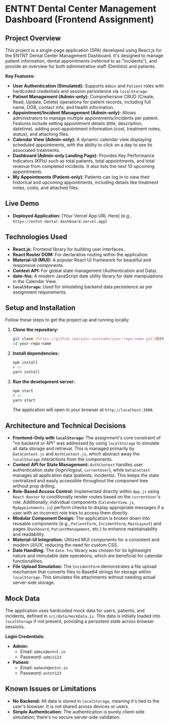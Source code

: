# ENTNT Dental Center Management Dashboard (Frontend Assignment)

## Project Overview

This project is a single-page application (SPA) developed using React.js for the ENTNT Dental Center Management Dashboard. It's designed to manage patient information, dental appointments (referred to as "incidents"), and provide an overview for both administrative staff (Dentists) and patients.

**Key Features:**
* **User Authentication (Simulated):** Supports `Admin` and `Patient` roles with hardcoded credentials and session persistence via `localStorage`.
* **Patient Management (Admin-only):** Comprehensive CRUD (Create, Read, Update, Delete) operations for patient records, including full name, DOB, contact info, and health information.
* **Appointment/Incident Management (Admin-only):** Allows administrators to manage multiple appointments/incidents per patient. Features include setting appointment details (title, description, datetime), adding post-appointment information (cost, treatment notes, status), and attaching files.
* **Calendar View (Admin-only):** A dynamic calendar view displaying scheduled appointments, with the ability to click on a day to see its associated treatments.
* **Dashboard (Admin-only Landing Page):** Provides Key Performance Indicators (KPIs) such as total patients, total appointments, and total revenue from completed incidents. It also lists the next 10 upcoming appointments.
* **My Appointments (Patient-only):** Patients can log in to view their historical and upcoming appointments, including details like treatment notes, costs, and attached files.

## Live Demo

* **Deployed Application:** [Your Vercel App URL Here] (e.g., `https://entnt-dental-dashboard.vercel.app`)

## Technologies Used

* **React.js:** Frontend library for building user interfaces.
* **React Router DOM:** For declarative routing within the application.
* **Material-UI (MUI):** A popular React UI framework for beautiful and responsive components.
* **Context API:** For global state management (Authentication and Data).
* **date-fns:** A modern JavaScript date utility library for date manipulations in the Calendar View.
* **`localStorage`:** Used for simulating backend data persistence as per assignment requirements.

## Setup and Installation

Follow these steps to get the project up and running locally:

1.  **Clone the repository:**
    ```bash
    git clone [https://github.com/your-username/your-repo-name.git](https://github.com/your-username/your-repo-name.git)
    cd your-repo-name
    ```

2.  **Install dependencies:**
    ```bash
    npm install
    # or
    yarn install
    ```

3.  **Run the development server:**
    ```bash
    npm start
    # or
    yarn start
    ```
    The application will open in your browser at `http://localhost:3000`.

## Architecture and Technical Decisions

* **Frontend-Only with `localStorage`:** The assignment's core constraint of "no backend or API" was addressed by using `localStorage` to simulate all data storage and retrieval. This is managed primarily by `DataContext.js` and `AuthContext.js`, which abstract away the `localStorage` interactions from the components.
* **Context API for State Management:** `AuthContext` handles user authentication state (login/logout, `currentUser`), while `DataContext` manages all application data (patients, incidents). This keeps the state centralized and easily accessible throughout the component tree without prop drilling.
* **Role-Based Access Control:** Implemented directly within `App.js` using `React Router` to conditionally render routes based on the `currentUser`'s role. Additionally, individual components (`CalendarView.js`, `MyAppointments.js`) perform checks to display appropriate messages if a user with an incorrect role tries to access them directly.
* **Modular Component Design:** The application is broken down into reusable components (e.g., `PatientForm`, `IncidentForm`, `MainLayout`) and pages (`Dashboard`, `PatientManagement`, etc.) to enhance maintainability and readability.
* **Material-UI Integration:** Utilized MUI components for a consistent and modern UI/UX, reducing the need for custom CSS.
* **Date Handling:** The `date-fns` library was chosen for its lightweight nature and immutable date operations, which are beneficial for calendar functionalities.
* **File Upload Simulation:** The `IncidentForm` demonstrates a file upload mechanism that converts files to Base64 strings for storage within `localStorage`. This simulates file attachments without needing actual server-side storage.

## Mock Data

The application uses hardcoded mock data for users, patients, and incidents, defined in `src/data/mockData.js`. This data is initially loaded into `localStorage` if not present, providing a persistent state across browser sessions.

**Login Credentials:**

* **Admin:**
    * Email: `admin@entnt.in`
    * Password: `admin123`
* **Patient:**
    * Email: `mahesh@entnt.in`
    * Password: `entnt123`

## Known Issues or Limitations

* **No Backend:** All data is stored in `localStorage`, meaning it's tied to the user's browser. It is not shared across devices or users.
* **Simple Authentication:** The authentication is purely client-side simulation; there's no secure server-side validation.

